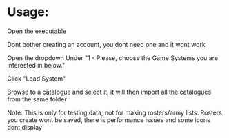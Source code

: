 # Usage:
Open the executable

Dont bother creating an account, you dont need one and it wont work

Open the dropdown Under "1 - Please, choose the Game Systems you are interested in below."

Click "Load System"

Browse to a catalogue and select it, it will then import all the catalogues from the same folder


Note:
This is only for testing data, not for making rosters/army lists.
Rosters you create wont be saved, there is performance issues and some icons dont display
